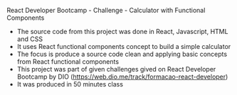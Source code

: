 React Developer Bootcamp - Challenge - Calculator with Functional Components

 - The source code from this project was done in React, Javascript, HTML and CSS
 - It uses React functional components concept to build a simple calculator
 - The focus is produce a source code clean and applying basic concepts from React functional components
 - This project was part of given challenges gived on React Developer Bootcamp by DIO (https://web.dio.me/track/formacao-react-developer)
 - It was produced in 50 minutes class
